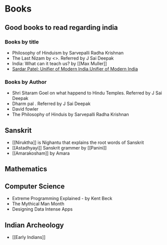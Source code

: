 # Books

## Good books to read regarding india

### Books by title
- Philosophy of Hinduism by Sarvepalli Radha Krishnan
- The Last Nizam by <>. Referred by J Sai Deepak
- India: What can it teach us? by [[Max Muller]]
- [Sardar Patel: Unifier of Modern India,Unifier of Modern India](https://www.amazon.com/Sardar-Patel-Unifier-Modern-India-ebook/dp/B07D5XLHL3)

### Books by Author

- Shri Sitaram Goel on what happend to Hindu Temples. Referred by J Sai Deepak
- Dharm pal . Referred by J Sai Deepak
- David fowler
- The Philosophy of Hinduis by Sarvepalli Radha Krishnan


## Sanskrit
- [[Niruktha]] is Nighantu that explains the root words of Sanskrit
- [[Astadhyayi]] Sanskrit grammer by [[Panini]]
- [[Amarakosham]] by Amara


## Mathematics



## Computer Science

- Extreme Programming Explained - by Kent Beck
- The Mythical Man Month
- Designing Data Intense Apps


## Indian Archeology

- [[Early Indians]]